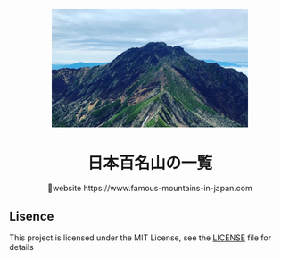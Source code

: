 <p align="center">
  <a href="https://www.famous-mountains-in-japan.com">
    <img width="70%" src="./public/images/img04.jpg" />
  </a>
</p>

<h1 align="center">日本百名山の一覧</h1>

<p align="center">🚀website https://www.famous-mountains-in-japan.com</p>

## Lisence

This project is licensed under the MIT License, see the [LICENSE](https://github.com/ryunosuke0922/kongo/blob/master/LICENSE) file for details
